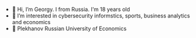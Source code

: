 - 👋 Hi, I’m Georgy. I from Russia. I'm 18 years old
- 👀 I’m interested in cybersecurity informstics, sports, business analytics and economics 
- 🌱 Plekhanov Russian University of Economics 

<!---
Jumbaira/Jumbaira is a ✨ special ✨ repository because its `README.md` (this file) appears on your GitHub profile.
You can click the Preview link to take a look at your changes.
--->

